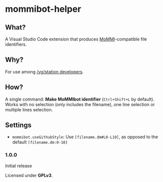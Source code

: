 # mommibot-helper

## What?
A Visual Studio Code extension that produces [MoMMI](https://github.com/PJB3005/MoMMI)-compatible file identifiers.

## Why?
For use among [/vg/station developers](https://github.com/vgstation-coders).

## How?
A single command: **Make MoMMIbot identifier** (`Ctrl+Shift+L` by default).
Works with no selection (only includes the filename), one line selection or multiple lines selection.

## Settings
* `mommibot.useGithubStyle`: Use `[filename.dm#L0-L10]`, as opposed to the default `[filename.dm:0-10]`

### 1.0.0
Initial release

Licensed under **GPLv3**.